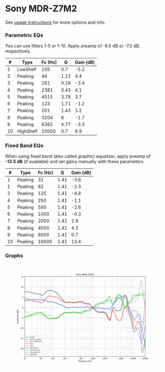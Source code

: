 # Sony MDR-Z7M2
See [usage instructions](https://github.com/jaakkopasanen/AutoEq#usage) for more options and info.

### Parametric EQs
You can use filters 1-5 or 1-10. Apply preamp of -6.5 dB or -7.0 dB, respectively.

|   # | Type      |   Fc (Hz) |    Q |   Gain (dB) |
|-----|-----------|-----------|------|-------------|
|   1 | LowShelf  |       105 | 0.7  |        -5.2 |
|   2 | Peaking   |        44 | 1.12 |         4.4 |
|   3 | Peaking   |       261 | 0.18 |        -3.4 |
|   4 | Peaking   |      2381 | 0.43 |         4.1 |
|   5 | Peaking   |      4515 | 3.79 |         3.7 |
|   6 | Peaking   |       123 | 1.71 |        -1.2 |
|   7 | Peaking   |       201 | 1.43 |         1.2 |
|   8 | Peaking   |      3204 | 6    |        -1.7 |
|   9 | Peaking   |      6362 | 4.77 |        -3.3 |
|  10 | HighShelf |     10000 | 0.7  |         6.9 |

### Fixed Band EQs
When using fixed band (also called graphic) equalizer, apply preamp of **-13.5 dB** (if available) and set gains manually with these parameters.

|   # | Type    |   Fc (Hz) |    Q |   Gain (dB) |
|-----|---------|-----------|------|-------------|
|   1 | Peaking |        31 | 1.41 |        -3.6 |
|   2 | Peaking |        62 | 1.41 |        -2.3 |
|   3 | Peaking |       125 | 1.41 |        -4.8 |
|   4 | Peaking |       250 | 1.41 |        -1.1 |
|   5 | Peaking |       500 | 1.41 |        -2.6 |
|   6 | Peaking |      1000 | 1.41 |        -0.3 |
|   7 | Peaking |      2000 | 1.41 |         2.9 |
|   8 | Peaking |      4000 | 1.41 |         4.3 |
|   9 | Peaking |      8000 | 1.41 |         0.7 |
|  10 | Peaking |     16000 | 1.41 |        13.4 |

### Graphs
![](./Sony%20MDR-Z7M2.png)
